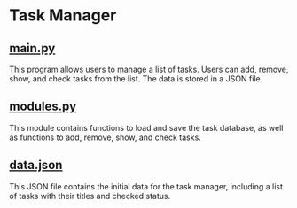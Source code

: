 # Task Manager

## [main.py](./main.py)

This program allows users to manage a list of tasks. Users can add, remove, show, and check tasks from the list. The data is stored in a JSON file.

## [modules.py](./modules.py)

This module contains functions to load and save the task database, as well as functions to add, remove, show, and check tasks.

## [data.json](./data.json)

This JSON file contains the initial data for the task manager, including a list of tasks with their titles and checked status.